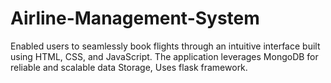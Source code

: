 # Airline-Management-System

Enabled users to seamlessly book flights through an intuitive interface built using HTML, CSS, and JavaScript.
The application leverages MongoDB for reliable and scalable data Storage, Uses flask framework.
